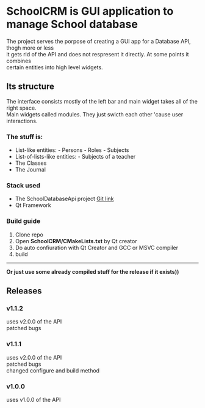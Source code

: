 # SchoolCRM is GUI application to manage School database

The project serves the porpose of creating a GUI app for a Database API, thogh more or less  
it gets rid of the API and does not respresent it directly. At some points it combines  
certain entities into high level widgets.

## Its structure
The interface consists mostly of the left bar and main widget takes all of the right space.  
Main widgets called modules. They just swicth each other 'cause user interactions.

### The stuff is:
- List-like entities:
        - Persons
        - Roles
        - Subjects
- List-of-lists-like entities:
        - Subjects of a teacher
- The Classes
- The Journal

### Stack used
- The SchoolDatabaseApi project [Git link](https://github.com/DStalytenkoDev/SchoolDatabaseApi.git)
- Qt Framework

### Build guide
1. Clone repo
2. Open **SchoolCRM/CMakeLists.txt** by Qt creator
3. Do auto confiuration with Qt Creator and GCC or MSVC compiler
4. build

---

**Or just use some already compiled stuff for the release if it exists))**

## Releases
### v1.1.2
uses v2.0.0 of the API  
patched bugs
### v1.1.1
uses v2.0.0 of the API  
patched bugs  
changed configure and build method
### v1.0.0
uses v1.0.0 of the API
